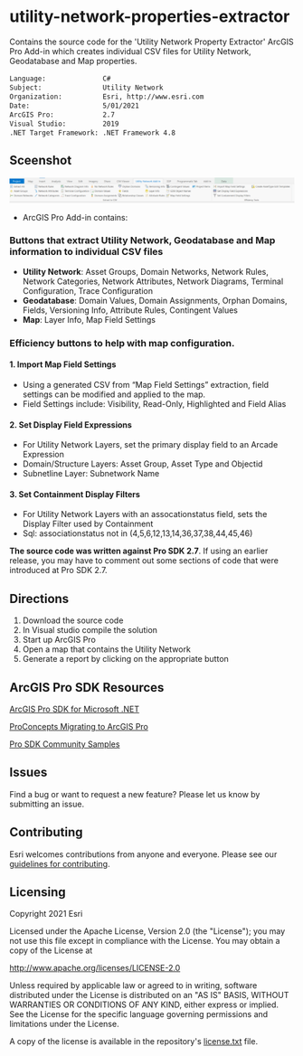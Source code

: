 # utility-network-properties-extractor
Contains the source code for the 'Utility Network Property Extractor' ArcGIS Pro Add-in which creates individual CSV files for Utility Network, Geodatabase and Map properties.

<!-- TODO: Fill this section below with metadata about this sample-->
```
Language:              C#
Subject:               Utility Network
Organization:          Esri, http://www.esri.com
Date:                  5/01/2021
ArcGIS Pro:            2.7
Visual Studio:         2019
.NET Target Framework: .NET Framework 4.8
```


## Sceenshot
 ![Screenshot](Screenshots/Toolbar.PNG) 

- ArcGIS Pro Add-in contains:
      
### Buttons that extract Utility Network, Geodatabase and Map information to individual CSV files
* **Utility Network**:   Asset Groups, Domain Networks, Network Rules, Network Categories, Network Attributes, Network Diagrams, Terminal Configuration, Trace Configuration
* **Geodatabase**:  Domain Values, Domain Assignments, Orphan Domains, Fields, Versioning Info, Attribute Rules, Contingent Values
* **Map**:  Layer Info, Map Field Settings
                        
### Efficiency buttons to help with map configuration.

#### 1. Import Map Field Settings
* Using a generated CSV from “Map Field Settings” extraction, field settings can be modified and applied to the map.
* Field Settings include:  Visibility, Read-Only, Highlighted and Field Alias

#### 2. Set Display Field Expressions
* For Utility Network Layers, set the primary display field to an Arcade Expression
* Domain/Structure Layers:  Asset Group, Asset Type and Objectid
* Subnetline Layer:  Subnetwork Name

#### 3. Set Containment Display Filters
* For Utility Network Layers with an assocationstatus field, sets the Display Filter used by Containment
* Sql:  associationstatus not in (4,5,6,12,13,14,36,37,38,44,45,46)

              
**The source code was written against Pro SDK 2.7**. If using an earlier release, you may have to comment out some sections of code that were introduced at Pro SDK 2.7.

## Directions

1.  Download the source code
2.  In Visual studio compile the solution
3.  Start up ArcGIS Pro
4.  Open a map that contains the Utility Network
5.  Generate a report by clicking on the appropriate button  


## ArcGIS Pro SDK Resources

[ArcGIS Pro SDK for Microsoft .NET](https://pro.arcgis.com/en/pro-app/latest/sdk/)

[ProConcepts Migrating to ArcGIS Pro](https://github.com/esri/arcgis-pro-sdk/wiki/ProConcepts-Migrating-to-ArcGIS-Pro)

[Pro SDK Community Samples](https://github.com/esri/arcgis-pro-sdk-community-samples)


## Issues

Find a bug or want to request a new feature?  Please let us know by submitting an issue.

## Contributing

Esri welcomes contributions from anyone and everyone. Please see our [guidelines for contributing](https://github.com/esri/contributing).

## Licensing
Copyright 2021 Esri

Licensed under the Apache License, Version 2.0 (the "License");
you may not use this file except in compliance with the License.
You may obtain a copy of the License at

   http://www.apache.org/licenses/LICENSE-2.0

Unless required by applicable law or agreed to in writing, software
distributed under the License is distributed on an "AS IS" BASIS,
WITHOUT WARRANTIES OR CONDITIONS OF ANY KIND, either express or implied.
See the License for the specific language governing permissions and
limitations under the License.

A copy of the license is available in the repository's [license.txt]( https://raw.github.com/Esri/quickstart-map-js/master/license.txt) file.
